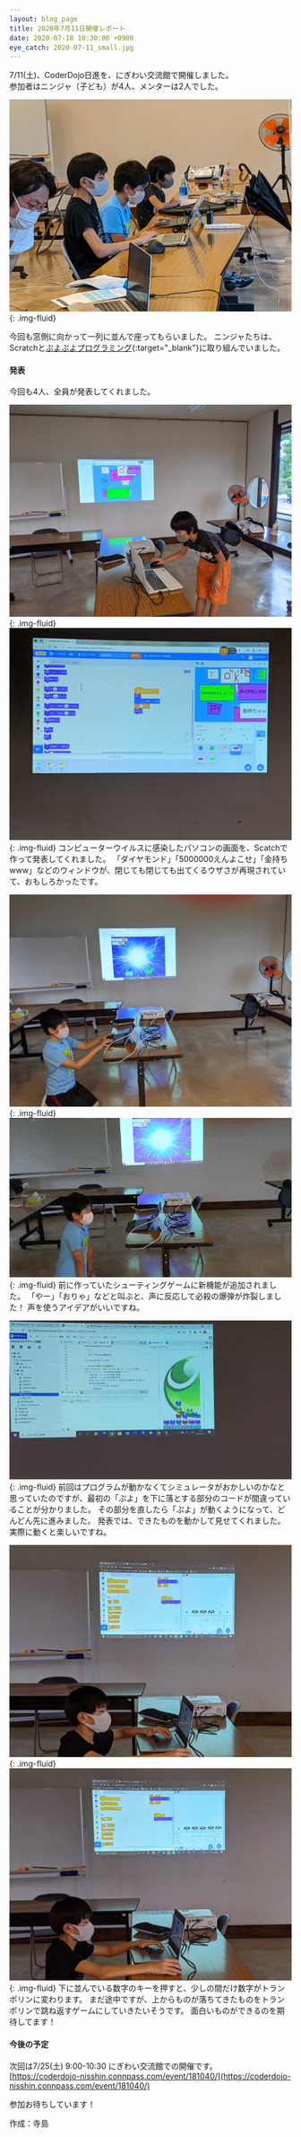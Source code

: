 ```yaml
---
layout: blog_page
title: 2020年7月11日開催レポート
date: 2020-07-18 10:30:00 +0900
eye_catch: 2020-07-11_small.jpg
---
```


7/11(土)、CoderDojo日進を、にぎわい交流館で開催しました。<br/>
参加者はニンジャ（子ども）が4人、メンターは2人でした。

![会場の様子](/assets/img/2020-07-11_0.jpg){: .img-fluid}

今回も窓側に向かって一列に並んで座ってもらいました。
ニンジャたちは、Scratchと[ぷよぷよプログラミング](https://puyo.sega.jp/program_2020/){:target="\_blank"}に取り組んでいました。

#### 発表

今回も4人、全員が発表してくれました。

![コンピューターウイルスの発表](/assets/img/2020-07-11_1-1.jpg){: .img-fluid}
![コンピューターウイルスの発表](/assets/img/2020-07-11_1-2.jpg){: .img-fluid}
コンピューターウイルスに感染したパソコンの画面を、Scatchで作って発表してくれました。
「ダイヤモンド」「5000000えんよこせ」「金持ちwww」などのウィンドウが、閉じても閉じても出てくるウザさが再現されていて、おもしろかったです。

![シューティングゲームの発表](/assets/img/2020-07-11_2-1.jpg){: .img-fluid}
![シューティングゲームの必殺技](/assets/img/2020-07-11_2-2.gif){: .img-fluid}
前に作っていたシューティングゲームに新機能が追加されました。
「やー」「おりゃ」などと叫ぶと、声に反応して必殺の爆弾が炸裂しました！
声を使うアイデアがいいですね。

![ぷよぷよプログラミング](/assets/img/2020-07-11_3.gif){: .img-fluid}
前回はプログラムが動かなくてシミュレータがおかしいのかなと思っていたのですが、最初の「ぷよ」を下に落とする部分のコードが間違っていることが分かりました。
その部分を直したら「ぷよ」が動くようになって、どんどん先に進みました。
発表では、できたものを動かして見せてくれました。
実際に動くと楽しいですね。

![数字がトランポリンに変わるプログラムの発表１](/assets/img/2020-07-11_4-1.jpg){: .img-fluid}
![数字がトランポリンに変わるプログラムの発表２](/assets/img/2020-07-11_4-2.jpg){: .img-fluid}
下に並んでいる数字のキーを押すと、少しの間だけ数字がトランポリンに変わります。
まだ途中ですが、上からものが落ちてきたものをトランポリンで跳ね返すゲームにしていきたいそうです。
面白いものができるのを期待してます！

#### 今後の予定

次回は7/25(土) 9:00-10:30 にぎわい交流館での開催です。<br/>
[https://coderdojo-nisshin.connpass.com/event/181040/](https://coderdojo-nisshin.connpass.com/event/181040/)

参加お待ちしています！


作成：寺島
